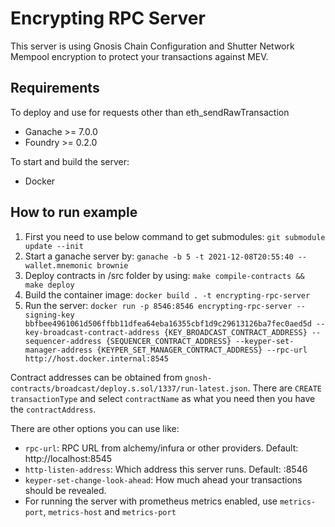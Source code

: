 # Encrypting RPC Server

This server is using Gnosis Chain Configuration and Shutter Network Mempool encryption to protect your transactions against MEV.

## Requirements

To deploy and use for requests other than eth_sendRawTransaction
* Ganache >= 7.0.0
* Foundry >= 0.2.0

To start and build the server:
* Docker

## How to run example

1. First you need to use below command to get submodules:
`git submodule update --init`
2. Start a ganache server by:
`ganache -b 5 -t 2021-12-08T20:55:40 --wallet.mnemonic brownie`
3. Deploy contracts in /src folder by using:
`make compile-contracts && make deploy`
4. Build the container image:
`docker build . -t encrypting-rpc-server`
5. Run the server:
`docker run -p 8546:8546 encrypting-rpc-server --signing-key bbfbee4961061d506ffbb11dfea64eba16355cbf1d9c29613126ba7fec0aed5d --key-broadcast-contract-address {KEY_BROADCAST_CONTRACT_ADDRESS} --sequencer-address {SEQUENCER_CONTRACT_ADDRESS} --keyper-set-manager-address {KEYPER_SET_MANAGER_CONTRACT_ADDRESS} --rpc-url http://host.docker.internal:8545`

Contract  addresses can be obtained from `gnosh-contracts/broadcast/deploy.s.sol/1337/run-latest.json`. There are `CREATE` `transactionType` and select `contractName` as what you need then  you have the `contractAddress`.  

There are other options you can use like:

* `rpc-url`: RPC URL from alchemy/infura or other providers. Default: http://localhost:8545
* `http-listen-address`: Which address this server runs. Default: :8546
* `keyper-set-change-look-ahead`: How much ahead your transactions should be revealed.
* For running the server with prometheus metrics enabled, use `metrics-port`, `metrics-host` and `metrics-port`
